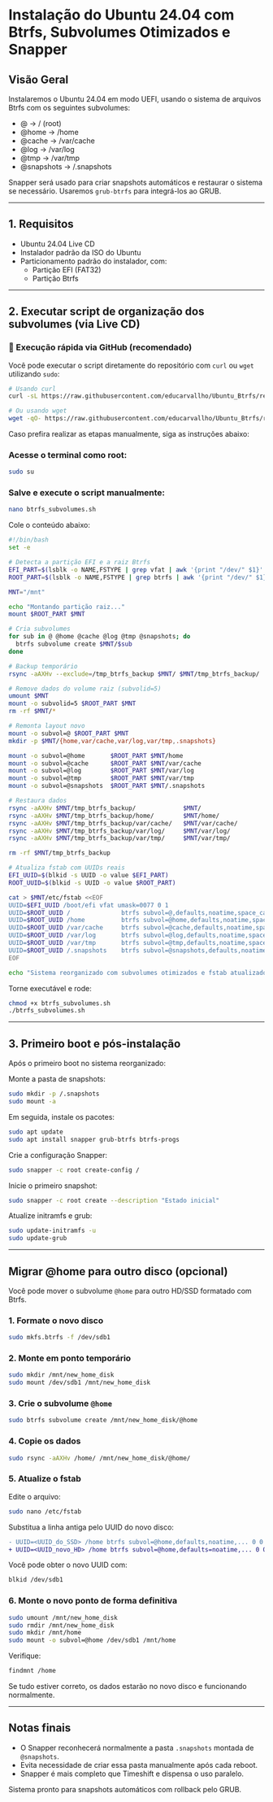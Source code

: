 # Instalação do Ubuntu 24.04 com Btrfs, Subvolumes Otimizados e Snapper

## Visão Geral

Instalaremos o Ubuntu 24.04 em modo UEFI, usando o sistema de arquivos Btrfs com os seguintes subvolumes:

- @           → /  (root)
- @home       → /home
- @cache      → /var/cache
- @log        → /var/log
- @tmp        → /var/tmp
- @snapshots  → /.snapshots

Snapper será usado para criar snapshots automáticos e restaurar o sistema se necessário. Usaremos `grub-btrfs` para integrá-los ao GRUB.

---

## 1. Requisitos

- Ubuntu 24.04 Live CD
- Instalador padrão da ISO do Ubuntu
- Particionamento padrão do instalador, com:
  - Partição EFI (FAT32)
  - Partição Btrfs

---

## 2. Executar script de organização dos subvolumes (via Live CD)

### 🔧 Execução rápida via GitHub (recomendado)
Você pode executar o script diretamente do repositório com `curl` ou `wget` utilizando `sudo`:

```bash
# Usando curl
curl -sL https://raw.githubusercontent.com/educarvallho/Ubuntu_Btrfs/refs/heads/main/btrfs_subvolumes.sh | sudo bash

# Ou usando wget
wget -qO- https://raw.githubusercontent.com/educarvallho/Ubuntu_Btrfs/refs/heads/main/btrfs_subvolumes.sh | sudo bash
```

Caso prefira realizar as etapas manualmente, siga as instruções abaixo:

### Acesse o terminal como root:
```bash
sudo su
```

### Salve e execute o script manualmente:
```bash
nano btrfs_subvolumes.sh
```
Cole o conteúdo abaixo:
```bash
#!/bin/bash
set -e

# Detecta a partição EFI e a raiz Btrfs
EFI_PART=$(lsblk -o NAME,FSTYPE | grep vfat | awk '{print "/dev/" $1}' | head -n1)
ROOT_PART=$(lsblk -o NAME,FSTYPE | grep btrfs | awk '{print "/dev/" $1}' | head -n1)

MNT="/mnt"

echo "Montando partição raiz..."
mount $ROOT_PART $MNT

# Cria subvolumes
for sub in @ @home @cache @log @tmp @snapshots; do
  btrfs subvolume create $MNT/$sub
done

# Backup temporário
rsync -aAXHv --exclude=/tmp_btrfs_backup $MNT/ $MNT/tmp_btrfs_backup/

# Remove dados do volume raiz (subvolid=5)
umount $MNT
mount -o subvolid=5 $ROOT_PART $MNT
rm -rf $MNT/*

# Remonta layout novo
mount -o subvol=@ $ROOT_PART $MNT
mkdir -p $MNT/{home,var/cache,var/log,var/tmp,.snapshots}

mount -o subvol=@home       $ROOT_PART $MNT/home
mount -o subvol=@cache      $ROOT_PART $MNT/var/cache
mount -o subvol=@log        $ROOT_PART $MNT/var/log
mount -o subvol=@tmp        $ROOT_PART $MNT/var/tmp
mount -o subvol=@snapshots  $ROOT_PART $MNT/.snapshots

# Restaura dados
rsync -aAXHv $MNT/tmp_btrfs_backup/             $MNT/
rsync -aAXHv $MNT/tmp_btrfs_backup/home/        $MNT/home/
rsync -aAXHv $MNT/tmp_btrfs_backup/var/cache/   $MNT/var/cache/
rsync -aAXHv $MNT/tmp_btrfs_backup/var/log/     $MNT/var/log/
rsync -aAXHv $MNT/tmp_btrfs_backup/var/tmp/     $MNT/var/tmp/

rm -rf $MNT/tmp_btrfs_backup

# Atualiza fstab com UUIDs reais
EFI_UUID=$(blkid -s UUID -o value $EFI_PART)
ROOT_UUID=$(blkid -s UUID -o value $ROOT_PART)

cat > $MNT/etc/fstab <<EOF
UUID=$EFI_UUID /boot/efi vfat umask=0077 0 1
UUID=$ROOT_UUID /              btrfs subvol=@,defaults,noatime,space_cache,ssd,autodefrag,discard=async,compress=zstd 0 1
UUID=$ROOT_UUID /home          btrfs subvol=@home,defaults,noatime,space_cache,ssd,autodefrag,discard=async,compress=zstd 0 0
UUID=$ROOT_UUID /var/cache     btrfs subvol=@cache,defaults,noatime,space_cache,ssd,autodefrag,discard=async,compress=zstd 0 0
UUID=$ROOT_UUID /var/log       btrfs subvol=@log,defaults,noatime,space_cache,ssd,autodefrag,discard=async,compress=zstd 0 0
UUID=$ROOT_UUID /var/tmp       btrfs subvol=@tmp,defaults,noatime,space_cache,ssd,autodefrag,discard=async,compress=zstd 0 0
UUID=$ROOT_UUID /.snapshots    btrfs subvol=@snapshots,defaults,noatime,space_cache,ssd,autodefrag,discard=async,compress=zstd 0 0
EOF

echo "Sistema reorganizado com subvolumes otimizados e fstab atualizado."
```

Torne executável e rode:
```bash
chmod +x btrfs_subvolumes.sh
./btrfs_subvolumes.sh
```

---

## 3. Primeiro boot e pós-instalação

Após o primeiro boot no sistema reorganizado:

Monte a pasta de snapshots:
```bash
sudo mkdir -p /.snapshots
sudo mount -a
```

Em seguida, instale os pacotes:
```bash
sudo apt update
sudo apt install snapper grub-btrfs btrfs-progs
```

Crie a configuração Snapper:
```bash
sudo snapper -c root create-config /
```

Inicie o primeiro snapshot:
```bash
sudo snapper -c root create --description "Estado inicial"
```

Atualize initramfs e grub:
```bash
sudo update-initramfs -u
sudo update-grub
```

---

## Migrar @home para outro disco (opcional)

Você pode mover o subvolume `@home` para outro HD/SSD formatado com Btrfs.

### 1. Formate o novo disco
```bash
sudo mkfs.btrfs -f /dev/sdb1
```

### 2. Monte em ponto temporário
```bash
sudo mkdir /mnt/new_home_disk
sudo mount /dev/sdb1 /mnt/new_home_disk
```

### 3. Crie o subvolume `@home`
```bash
sudo btrfs subvolume create /mnt/new_home_disk/@home
```

### 4. Copie os dados
```bash
sudo rsync -aAXHv /home/ /mnt/new_home_disk/@home/
```

### 5. Atualize o fstab

Edite o arquivo:
```bash
sudo nano /etc/fstab
```

Substitua a linha antiga pelo UUID do novo disco:
```diff
- UUID=<UUID_do_SSD> /home btrfs subvol=@home,defaults,noatime,... 0 0
+ UUID=<UUID_novo_HD> /home btrfs subvol=@home,defaults=noatime,... 0 0
```

Você pode obter o novo UUID com:
```bash
blkid /dev/sdb1
```

### 6. Monte o novo ponto de forma definitiva
```bash
sudo umount /mnt/new_home_disk
sudo rmdir /mnt/new_home_disk
sudo mkdir /mnt/home
sudo mount -o subvol=@home /dev/sdb1 /mnt/home
```

Verifique:
```bash
findmnt /home
```

Se tudo estiver correto, os dados estarão no novo disco e funcionando normalmente.

---

## Notas finais

- O Snapper reconhecerá normalmente a pasta `.snapshots` montada de `@snapshots`.
- Evita necessidade de criar essa pasta manualmente após cada reboot.
- Snapper é mais completo que Timeshift e dispensa o uso paralelo.

Sistema pronto para snapshots automáticos com rollback pelo GRUB.

